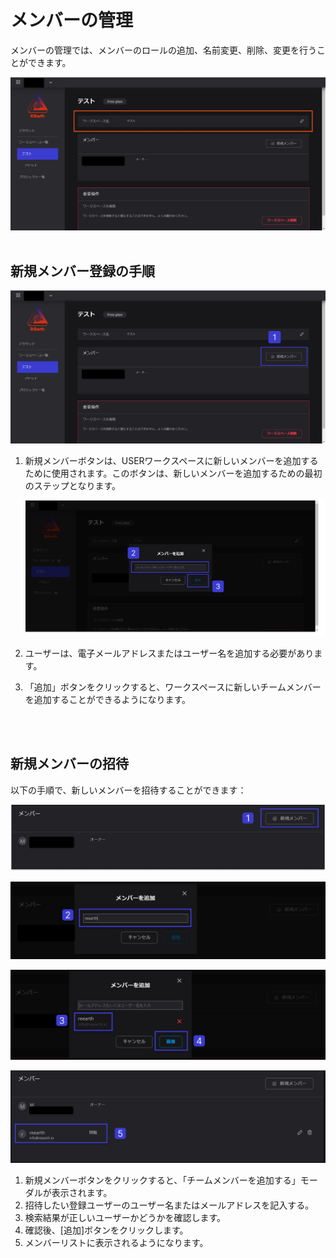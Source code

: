 # メンバーの管理

メンバーの管理では、メンバーのロールの追加、名前変更、削除、変更を行うことができます。

![Group 108.png](%E3%83%A1%E3%83%B3%E3%83%8F%E3%82%99%E3%83%BC%E3%81%AE%E7%AE%A1%E7%90%86%200bf9d9e7a0c74e7ab67f6075af9711a9/Group_108.png)
<br>
<br>

## 新規メンバー登録の手順

![Group 109.png](%E3%83%A1%E3%83%B3%E3%83%8F%E3%82%99%E3%83%BC%E3%81%AE%E7%AE%A1%E7%90%86%200bf9d9e7a0c74e7ab67f6075af9711a9/Group_109.png)

1.  新規メンバーボタンは、USERワークスペースに新しいメンバーを追加するために使用されます。このボタンは、新しいメンバーを追加するための最初のステップとなります。
    
    ![Group 110.png](%E3%83%A1%E3%83%B3%E3%83%8F%E3%82%99%E3%83%BC%E3%81%AE%E7%AE%A1%E7%90%86%200bf9d9e7a0c74e7ab67f6075af9711a9/Group_110.png)
    
2. ユーザーは、電子メールアドレスまたはユーザー名を追加する必要があります。
3. 「追加」ボタンをクリックすると、ワークスペースに新しいチームメンバーを追加することができるようになります。
<br>
<br>

## 新規メンバーの招待

以下の手順で、新しいメンバーを招待することができます：

![Group 113.png](%E3%83%A1%E3%83%B3%E3%83%8F%E3%82%99%E3%83%BC%E3%81%AE%E7%AE%A1%E7%90%86%200bf9d9e7a0c74e7ab67f6075af9711a9/Group_113.png)

![Group 114 (2).png](%E3%83%A1%E3%83%B3%E3%83%8F%E3%82%99%E3%83%BC%E3%81%AE%E7%AE%A1%E7%90%86%200bf9d9e7a0c74e7ab67f6075af9711a9/Group_114_(2).png)

![Group 115.png](%E3%83%A1%E3%83%B3%E3%83%8F%E3%82%99%E3%83%BC%E3%81%AE%E7%AE%A1%E7%90%86%200bf9d9e7a0c74e7ab67f6075af9711a9/Group_115.png)

![Group 116.png](%E3%83%A1%E3%83%B3%E3%83%8F%E3%82%99%E3%83%BC%E3%81%AE%E7%AE%A1%E7%90%86%200bf9d9e7a0c74e7ab67f6075af9711a9/Group_116.png)

1. 新規メンバーボタンをクリックすると、「チームメンバーを追加する」モーダルが表示されます。
2. 招待したい登録ユーザーのユーザー名またはメールアドレスを記入する。
3. 検索結果が正しいユーザーかどうかを確認します。
4. 確認後、[追加]ボタンをクリックします。
5. メンバーリストに表示されるようになります。
